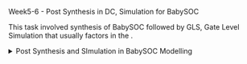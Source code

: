Week5-6 - Post Synthesis in DC, Simulation for BabySOC

This task involved synthesis of BabySOC followed by GLS, Gate Level Simulation that usually factors in the .

<details>
  <Summary> Post Synthesis and SImulation in BabySOC Modelling</Summary>
  
  - **What is Pre and Post Synthesis Simulations, what is the difference?**
    - Pre-Synthesis Simulation is simulation that is done to verify fundamental functionality of the design, according to its defined RTL code.
    - Pre-Synthesis Simulation does not account for any gate delays, it has zero delays, and every event happens on the clock edges that it is defined on and gets triggered by.
    - During Synthesis, the library files for the particular technology PDK are read in and used to map the RTL, therefore creating a synthesised netlist.
    - Therefore, post-synthesis simulation is one that uses this gate-level netlist that contains the design translated into gate-level, which can now simulate the functionality with the timing of it.
    - GLS hence can recognise any timing violations, bugs and any synthesis-simulation mismatches that the designer caused in the RTL code written like inferred latches due to missing cases, defaults, else blocks etc.
    - This is a dynamic method of ensuring RTL, synthesised netlist are aligned to the design specifications, with timing applied to it.

  - **Conversion of .lib files to .db files**
    - The files avsddac.lib, avsdpll.lib and sky130_fd_sc_hd__tt_025C_1v80.lib( needs to be taken from the [This](https://github.com/efabless/skywater-pdk-libs-sky130_fd_sc_hd/tree/master/timing) repository, using the command below
      - wget https://raw.githubusercontent.com/efabless/skywater-pdk-libs-sky130_fd_sc_hd/master/timing/sky130_fd_sc_hd__tt_025C_1v80.lib
    - These library files then need to be converted to .db files using follwing steps:
      - cd Desktop/aakarshitha/VSDBabySoC/src/lib
      - lc_shell (to launch liberty shell)
      - read_lib avsddac.lib (similarly for other two files)
      - write_lib avsddac -format db -output avsddac.db
    - Here, in this step, I faced lot of issues in the sky130_fd_sc_hd__tt_025C_1v80.lib file, with braces formatting, and some specifications, which gave errors and warnings that prevented me from this conversion.
    - I wrote python scripts and used sed or awk commands to solve these issues to reformat the .lib file to be correct, all which are discussed below in the bugs section.
      
  - **Synthesis using DC-Design Compiler**
    - These are the commands used to perform synthesis process using Synopsys Design Compiler.
      - cd Desktop/aakarshitha/VSDBabySoC/src/lib
      - dc_shell (Launch DC shell)
      - set target_library /home/aakarshitha/VSDBabySoC/src/lib/sky130_fd_sc_hd__tt_025C_1v80.db
      - set link_library {* /home/aakarshitha/VSDBabySoC/src/lib/sky130_fd_sc_hd__tt_025C_1v80.db /home/aakarshitha/VSDBabySoC/src/lib/avsdpll.db /home/aakarshitha/VSDBabySoC/src/lib/avsddac.db}
      - set search_path {/home/aakarshitha/VSDBabySoC/src/include /home/aakarshitha/VSDBabySoC/src/module}
      - read_file {sandpiper_gen.vh  sandpiper.vh  sp_default.vh  sp_verilog.vh clk_gate.v rvmyth.v rvmyth_gen.v vsdbabysoc.v} -autoread -top vsdbabysoc
      - link
      - compile_ultra
      - write_file -format verilog -hierarchy -output /home/aakarshitha/VSDBabySoC/output/vsdbabysoc_net.v
      - report_qor > report_qor.txt
    - Images for this work
      - avsddac images
        - ![Alt Text](../images/Week5-6_BabySOC_PostSynthesis_Simulation/lc_shell1.jpg)
        - ![Alt Text](../images/Week5-6_BabySOC_PostSynthesis_Simulation/lc_shell2.jpg)
        - ![Alt Text](../images/Week5-6_BabySOC_PostSynthesis_Simulation/lc_shell3.jpg)
      - sky130 images
        - ![Alt Text](../images/Week5-6_BabySOC_PostSynthesis_Simulation/dc_shell_launch_targetlib_set.jpg)
        - ![Alt Text](../images/Week5-6_BabySOC_PostSynthesis_Simulation/dc_shell_launch_linklib_set.jpg)
        - ![Alt Text](../images/Week5-6_BabySOC_PostSynthesis_Simulation/dc_shell_launch_read_file.jpg)
        - ![Alt Text](../images/Week5-6_BabySOC_PostSynthesis_Simulation/dc_shell_launch_searchpath_set.jpg)
        - ![Alt Text](../images/Week5-6_BabySOC_PostSynthesis_Simulation/dc_Shell_link.jpg)
        - ![Alt Text](../images/Week5-6_BabySOC_PostSynthesis_Simulation/dc_Shell_compile_ultra.jpg)
        - ![Alt Text](../images/Week5-6_BabySOC_PostSynthesis_Simulation/dc_Shell_compileultra1.jpg)
        - ![Alt Text](../images/Week5-6_BabySOC_PostSynthesis_Simulation/dc_Shell_compileultra2.jpg)
        - ![Alt Text](../images/Week5-6_BabySOC_PostSynthesis_Simulation/dc_Shell_compileultra3.jpg)
        - ![Alt Text](../images/Week5-6_BabySOC_PostSynthesis_Simulation/dc_shell_inferred_jalr_xor.jpg)
        - ![Alt Text](../images/Week5-6_BabySOC_PostSynthesis_Simulation/dc_shell_inferred_mem.jpg)
        - ![Alt Text](../images/Week5-6_BabySOC_PostSynthesis_Simulation/dc_shell_mux_ops.jpg)
        - ![Alt Text](../images/Week5-6_BabySOC_PostSynthesis_Simulation/read_lib_to_db_sky130.jpg)
        - ![Alt Text](../images/Week5-6_BabySOC_PostSynthesis_Simulation/write_lib_to_db_sky130.jpg)
        - ![Alt Text](../images/Week5-6_BabySOC_PostSynthesis_Simulation/dc_shell_report_qor.jpg)
          
  - **Post Synthesis GLS Simulation**
    - Use these commands below:
      - cd Desktop/aakarshitha/VSDBabySoC/
      - iverilog -DFUNCTIONAL -DUNIT_DELAY=#1 -o ./output/post_synth_sim.out ./src/gls_model/primitives.v ./src/gls_model/sky130_fd_sc_hd.v ./output/vsdbabysoc_net.v ./src/module/avsdpll.v ./src/module/avsddac.v ./src/module/testbench.v
      - cd Desktop/aakarshitha/VSDBabySoC/output/
      - ./post_synth_sim.out
      - gtkwave dump.vcd
    - Images for this step:
      - ![Alt Text](../images/Week5-6_BabySOC_PostSynthesis_Simulation/gls1.jpg)
      - ![Alt Text](../images/Week5-6_BabySOC_PostSynthesis_Simulation/gtkwave_post_synth.jpg)
        
  - **Bugs faced during the process and their fixes**
    - Errors during .lib to .db conversion for avsdpll.lib
      - ![Alt Text](../images/Week5-6_BabySOC_PostSynthesis_Simulation/lc_shell_read_lib_error_avsdpll1.jpg)
      - ![Alt Text](../images/Week5-6_BabySOC_PostSynthesis_Simulation/lc_shell_read_lib_error_avsdpll2.jpg)
      - ![Alt Text](../images/Week5-6_BabySOC_PostSynthesis_Simulation/lc_shell_read_lib_error_avsdpll3.jpg)
      - ![Alt Text](../images/Week5-6_BabySOC_PostSynthesis_Simulation/lc_shell_read_lib_error_avsdpll4.jpg)
    - Errors during .lib conversion of sky130 lib file
      - images/Week5-6_BabySOC_PostSynthesis_Simulation/
      - 
    - Errors during GLS simulation
      - ![Alt Text](../images/Week5-6_BabySOC_PostSynthesis_Simulation/elab_errors.jpg)
      

  
  
  
  </details>
